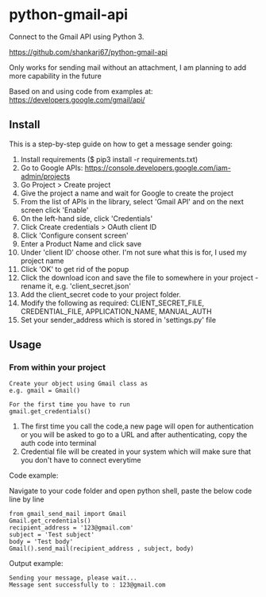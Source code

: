 python-gmail-api
================

Connect to the Gmail API using Python 3.

https://github.com/shankarj67/python-gmail-api

Only works for sending mail without an attachment, I am planning to add more capability in the future

Based on and using code from examples at: https://developers.google.com/gmail/api/


Install
-------

This is a step-by-step guide on how to get a message sender going:

1. Install requirements ($ pip3 install -r requirements.txt)
2. Go to Google APIs: https://console.developers.google.com/iam-admin/projects
3. Go Project > Create project
4. Give the project a name and wait for Google to create the project
5. From the list of APIs in the library, select 'Gmail API' and on the next screen click 'Enable'
6. On the left-hand side, click 'Credentials'
7. Click Create credentials > OAuth client ID
8. Click 'Configure consent screen'
9. Enter a Product Name and click save
10. Under 'client ID' choose other. I'm not sure what this is for, I used my project name
11. Click 'OK' to get rid of the popup
12. Click the download icon and save the file to somewhere in your project - rename it,
 e.g. 'client_secret.json'
13. Add the client_secret code to your project folder.
14. Modify the following as required: CLIENT_SECRET_FILE, CREDENTIAL_FILE, APPLICATION_NAME, MANUAL_AUTH
15. Set your sender_address which is stored in 'settings.py' file

Usage
-----



### From within your project

    Create your object using Gmail class as 
    e.g. gmail = Gmail()

    For the first time you have to run
    gmail.get_credentials() 
    
1. The first time you call the code,a new page will open for    authentication or you will be asked to go to a URL and after authenticating, copy the auth code into terminal
2. Credential file will be created in your system which will make sure that you don't have to connect everytime
    

Code example: 

Navigate to your code folder and open python shell, paste the below code line by line

    from gmail_send_mail import Gmail
    Gmail.get_credentials() 
    recipient_address = '123@gmail.com'
    subject = 'Test subject'
    body = 'Test body'
    Gmail().send_mail(recipient_address , subject, body)

Output example: 

    Sending your message, please wait...
    Message sent successfully to : 123@gmail.com

   







